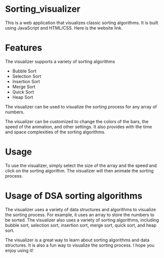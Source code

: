 # Sorting_visualizer
This is a web application that visualizes classic sorting algorithms. It is built using JavaScript and HTML/CSS.
Here is the website link.
# Features
The visualizer supports a variety of sorting algorithms
- Bubble Sort
- Selection Sort
- Insertion Sort
- Merge Sort
- Quick Sort
- Heap Sort

The visualizer can be used to visualize the sorting process for any array of numbers.

The visualizer can be customized to change the colors of the bars, the speed of the animation, and other settings.
It also provides with the time and space complexities of the sorting algorithms.
# Usage
To use the visualizer, simply select the size of the array and the speed and click on the sorting algorithm. The visualizer will then animate the sorting process.

# Usage of DSA sorting algorithms
The visualizer uses a variety of data structures and algorithms to visualize the sorting process. For example, it uses an array to store the numbers to be sorted. The visualizer also uses a variety of sorting algorithms, including bubble sort, selection sort, insertion sort, merge sort, quick sort, and heap sort.

The visualizer is a great way to learn about sorting algorithms and data structures. It is also a fun way to visualize the sorting process. I hope you enjoy using it! 
